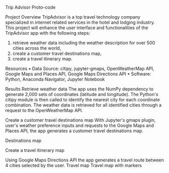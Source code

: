 Trip Advisor Proto-code

Project Overview
TripAdvisor is a top travel technology company specialized in internet related services in the hotel and lodging industry.
This project will enhance the user interface and functionalities of the TripAdvisor app with the following steps:
1.	retrieve weather data including the weather description for over 500 cities across the world,
2.	create a customer travel destinations map,
3.	create a travel itinerary map.

Resources
•	Data Source: citipy, jupyter-gmaps, OpenWeatherMap API, Google Maps and Places API, Google Maps Directions API
•	Software: Python, Anaconda Navigator, Jupyter Notebook 

Results
  Retrieve weather data
  The app uses the NumPy dependency to generate 2,000 sets of coordinates (latitude and longitude).
  The Python's citipy module is then called to identify the nearest city for each coordinate combination.
  The weather data is retrieved for all identified cities through a request to the OpenWeatherMap API.

Create a customer travel destinations map
  With Jupyter's gmaps plugin, user's weather preference inputs and requests to the Google Maps and Places API, the app generates a customer travel destinations map.

Destinations map

Create a travel itinerary map

Using Google Maps Directions API the app generates a travel route between 4 cities selected by the user.
  Travel map
  Travel map with markers

